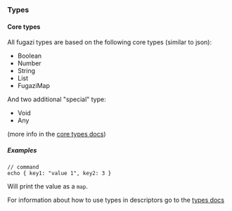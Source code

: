 ### Types

#### Core types
All fugazi types are based on the following core types (similar to json):

 * Boolean
 * Number
 * String
 * List
 * FugaziMap

And two additional "special" type:

 * Void
 * Any
 
(more info in the [core types docs](https://github.com/fugazi-io/webclient/blob/master/docs/builtins/types.md#iofugazicore))
 
##### Examples
```fugazi-command
// command
echo { key1: "value 1", key2: 3 }
```

Will print the value as a `map`.

For information about how to use types in descriptors go to the [types docs](https://github.com/fugazi-io/webclient/blob/master/docs/components/types.md)
